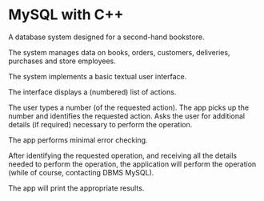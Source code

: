 MySQL with C++
==============

A database system designed for a second-hand bookstore.

The system manages data on books, orders, customers, deliveries, purchases and store employees.

The system implements a basic textual user interface.

The interface displays a (numbered) list of actions.

The user types a number (of the requested action). The app picks up the number and identifies the requested action. Asks the user for additional details (if required) necessary to perform the operation.

The app performs minimal error checking.

After identifying the requested operation, and receiving all the details needed to perform the operation, the application will perform the operation (while of course, contacting DBMS MySQL).

The app will print the appropriate results.
